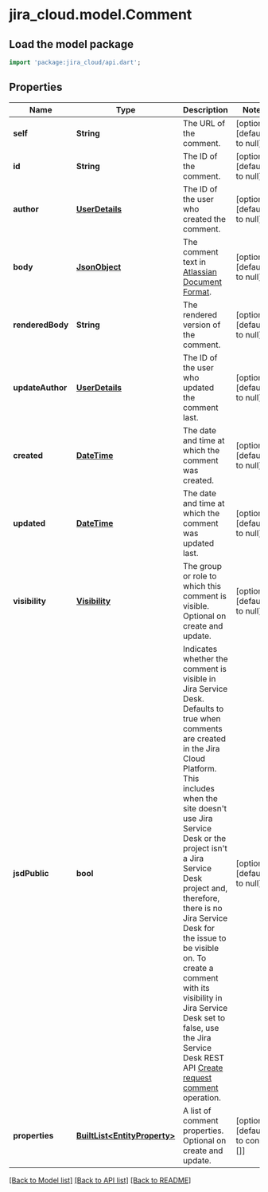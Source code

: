 # jira_cloud.model.Comment

## Load the model package
```dart
import 'package:jira_cloud/api.dart';
```

## Properties
Name | Type | Description | Notes
------------ | ------------- | ------------- | -------------
**self** | **String** | The URL of the comment. | [optional] [default to null]
**id** | **String** | The ID of the comment. | [optional] [default to null]
**author** | [**UserDetails**](UserDetails.md) | The ID of the user who created the comment. | [optional] [default to null]
**body** | [**JsonObject**](Object.md) | The comment text in [Atlassian Document Format](https://developer.atlassian.com/cloud/jira/platform/apis/document/structure/). | [optional] [default to null]
**renderedBody** | **String** | The rendered version of the comment. | [optional] [default to null]
**updateAuthor** | [**UserDetails**](UserDetails.md) | The ID of the user who updated the comment last. | [optional] [default to null]
**created** | [**DateTime**](DateTime.md) | The date and time at which the comment was created. | [optional] [default to null]
**updated** | [**DateTime**](DateTime.md) | The date and time at which the comment was updated last. | [optional] [default to null]
**visibility** | [**Visibility**](Visibility.md) | The group or role to which this comment is visible. Optional on create and update. | [optional] [default to null]
**jsdPublic** | **bool** | Indicates whether the comment is visible in Jira Service Desk. Defaults to true when comments are created in the Jira Cloud Platform. This includes when the site doesn&#39;t use Jira Service Desk or the project isn&#39;t a Jira Service Desk project and, therefore, there is no Jira Service Desk for the issue to be visible on. To create a comment with its visibility in Jira Service Desk set to false, use the Jira Service Desk REST API [Create request comment](https://developer.atlassian.com/cloud/jira/service-desk/rest/#api-rest-servicedeskapi-request-issueIdOrKey-comment-post) operation. | [optional] [default to null]
**properties** | [**BuiltList&lt;EntityProperty&gt;**](EntityProperty.md) | A list of comment properties. Optional on create and update. | [optional] [default to const []]

[[Back to Model list]](../README.md#documentation-for-models) [[Back to API list]](../README.md#documentation-for-api-endpoints) [[Back to README]](../README.md)


